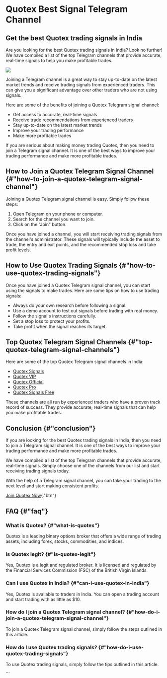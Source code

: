 # Quotex Best Signal Telegram Channel

## Get the best Quotex trading signals in India

Are you looking for the best Quotex trading signals in India? Look no
further! We have compiled a list of the top Telegram channels that
provide accurate, real-time signals to help you make profitable trades.

[![](https://static.quotex.io/files/8_en/300_250.jpg)](https://traff.sbs/brokerqxsignupf)

Joining a Telegram channel is a great way to stay up-to-date on the
latest market trends and receive trading signals from experienced
traders. This can give you a significant advantage over other traders
who are not using signals.

Here are some of the benefits of joining a Quotex Telegram signal
channel:

-   Get access to accurate, real-time signals
-   Receive trade recommendations from experienced traders
-   Stay up-to-date on the latest market trends
-   Improve your trading performance
-   Make more profitable trades

If you are serious about making money trading Quotex, then you need to
join a Telegram signal channel. It is one of the best ways to improve
your trading performance and make more profitable trades.

## How to Join a Quotex Telegram Signal Channel {#"how-to-join-a-quotex-telegram-signal-channel"}

Joining a Quotex Telegram signal channel is easy. Simply follow these
steps:

1.  Open Telegram on your phone or computer.
2.  Search for the channel you want to join.
3.  Click on the "Join" button.

Once you have joined a channel, you will start receiving trading signals
from the channel\'s administrator. These signals will typically include
the asset to trade, the entry and exit points, and the recommended stop
loss and take profit levels.

## How to Use Quotex Trading Signals {#"how-to-use-quotex-trading-signals"}

Once you have joined a Quotex Telegram signal channel, you can start
using the signals to make trades. Here are some tips on how to use
trading signals:

-   Always do your own research before following a signal.
-   Use a demo account to test out signals before trading with real
    money.
-   Follow the signal\'s instructions carefully.
-   Set a stop loss to protect your profits.
-   Take profit when the signal reaches its target.

## Top Quotex Telegram Signal Channels {#"top-quotex-telegram-signal-channels"}

Here are some of the top Quotex Telegram signal channels in India:

-   [Quotex Signals](\%22https://t.me/quotexsignals\%22)
-   [Quotex VIP](\%22https://t.me/quotexvip\%22)
-   [Quotex Official](\%22https://t.me/quotexofficial\%22)
-   [Quotex Pro](\%22https://t.me/quotexpro\%22)
-   [Quotex Signals Free](\%22https://t.me/quotexsignalsfree\%22)

These channels are all run by experienced traders who have a proven
track record of success. They provide accurate, real-time signals that
can help you make profitable trades.

## Conclusion {#"conclusion"}

If you are looking for the best Quotex trading signals in India, then
you need to join a Telegram signal channel. It is one of the best ways
to improve your trading performance and make more profitable trades.

We have compiled a list of the top Telegram channels that provide
accurate, real-time signals. Simply choose one of the channels from our
list and start receiving trading signals today.

With the help of a Telegram signal channel, you can take your trading to
the next level and start making consistent profits.

[Join Quotex
Now](\%22https://traff.sbs/brokerqxsignup\%22){."btn"}

## FAQ {#"faq"}

### What is Quotex? {#"what-is-quotex"}

Quotex is a leading binary options broker that offers a wide range of
trading assets, including forex, stocks, commodities, and indices.

### Is Quotex legit? {#"is-quotex-legit"}

Yes, Quotex is a legit and regulated broker. It is licensed and
regulated by the Financial Services Commission (FSC) of the British
Virgin Islands.

### Can I use Quotex in India? {#"can-i-use-quotex-in-india"}

Yes, Quotex is available to traders in India. You can open a trading
account and start trading with as little as \$10.

### How do I join a Quotex Telegram signal channel? {#"how-do-i-join-a-quotex-telegram-signal-channel"}

To join a Quotex Telegram signal channel, simply follow the steps
outlined in this article.

### How do I use Quotex trading signals? {#"how-do-i-use-quotex-trading-signals"}

To use Quotex trading signals, simply follow the tips outlined in this
article.

\`\`\`

